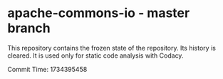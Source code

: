 # apache-commons-io - master branch

This repository contains the frozen state of the repository.
Its history is cleared. It is used only for static code
analysis with Codacy.

Commit Time: 1734395458